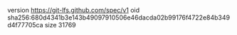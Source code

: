 version https://git-lfs.github.com/spec/v1
oid sha256:680d4341b3e143b49097910506e46dacda02b99176f4722e84b349d4f77705ca
size 31769

